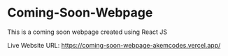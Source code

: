 # Coming-Soon-Webpage

This is a coming soon webpage created using React JS

Live Website URL: https://coming-soon-webpage-akemcodes.vercel.app/
